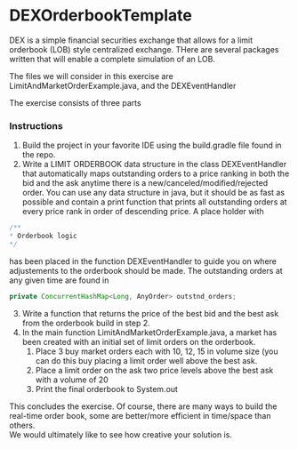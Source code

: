 # DEXOrderbookTemplate

DEX is a simple financial securities exchange that allows for a limit orderbook (LOB) style centralized exchange. 
THere are several packages written that will enable a complete simulation of an LOB. 

The files we will consider in this exercise are 
LimitAndMarketOrderExample.java, and the DEXEventHandler

The exercise consists of three parts

### Instructions
1. Build the project in your favorite IDE using the build.gradle file found in the repo. 
2. Write a LIMIT ORDERBOOK data structure in the class DEXEventHandler that automatically maps outstanding orders to a price ranking in both the bid and the ask anytime there is a new/canceled/modified/rejected order. 
You can use any data structure in java, but it should be as fast as possible and contain a print function that prints all outstanding orders at every price rank in order of descending price. A place holder with 
```java
/**
* Orderbook logic
*/
```
has been placed in the function DEXEventHandler to guide you on where adjustements to the orderbook should be made. The outstanding orders at any given time are found in 
```java
private ConcurrentHashMap<Long, AnyOrder> outstnd_orders;
```
3. Write a function that returns the price of the best bid and the best ask from the orderbook build in step 2. 
4. In the main function LimitAndMarketOrderExample.java, a market has been created with an initial set of limit orders on the orderbook. 
	1. Place 3 buy market orders each with 10, 12, 15 in volume size (you can do this buy placing a limit order well above the best ask. 
	2. Place a limit order on the ask two price levels above the best ask with a volume of 20
	3. Print the final orderbook to System.out

This concludes the exercise. Of course, there are many ways to build the real-time order book, some are better/more efficient in time/space than others.  
We would ultimately like to see how creative your solution is. 	 
